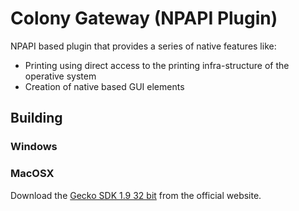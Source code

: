 # Colony Gateway (NPAPI Plugin)

NPAPI based plugin that provides a series of native features like:

* Printing using direct access to the printing infra-structure of the operative system
* Creation of native based GUI elements

## Building

### Windows

### MacOSX

Download the [Gecko SDK 1.9 32 bit](https://developer.mozilla.org/en-US/docs/Gecko_SDK) from the official 
website.
